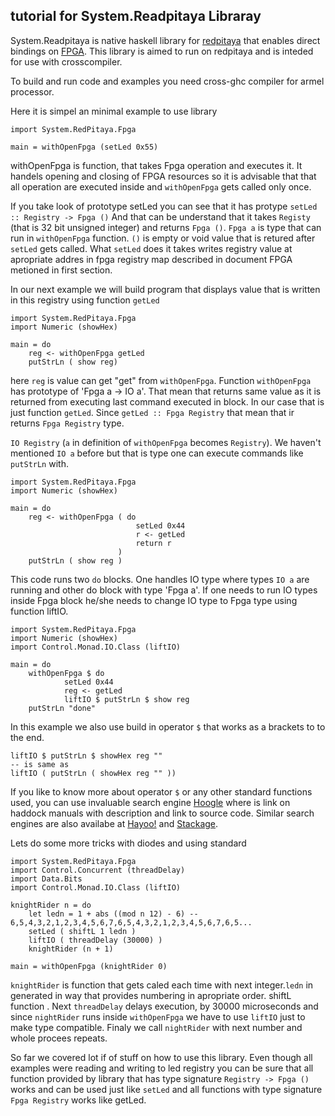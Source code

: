 tutorial for System.Readpitaya Libraray
---------------------------------------

System.Readpitaya is native haskell library for
[redpitaya](http://redpitaya.com/) that enables direct bindings on
[FPGA](https://github.com/RedPitaya/RedPitaya/blob/master/FPGA/release1/doc/RedPitaya_HDL_memory_map.odt?raw=true).
This library is aimed to run on redpitaya and is inteded for use with
crosscompiler.

To build and run code and examples you need cross-ghc compiler for armel
processor.

Here it is simpel an minimal example to use library

    import System.RedPitaya.Fpga

    main = withOpenFpga (setLed 0x55) 

withOpenFpga is function, that takes Fpga operation and executes it. It
handels opening and closing of FPGA resources so it is advisable that
that all operation are executed inside and `withOpenFpga` gets called
only once.

If you take look of prototype setLed you can see that it has protype
`setLed :: Registry -> Fpga ()` And that can be understand that it takes
`Registy` (that is 32 bit unsigned integer) and returns `Fpga ()`.
`Fpga a` is type that can run in `withOpenFpga` function. `()` is empty
or void value that is retured after `setLed` gets called. What `setLed`
does it takes writes registry value at apropriate addres in fpga
registry map described in document FPGA metioned in first section.

In our next example we will build program that displays value that is
written in this registry using function `getLed`

``` {.haskell}
import System.RedPitaya.Fpga
import Numeric (showHex)

main = do
    reg <- withOpenFpga getLed
    putStrLn ( show reg)
```

here `reg` is value can get "get" from `withOpenFpga`. Function
`withOpenFpga` has prototype of 'Fpga a -\> IO a'. That mean that
returns same value as it is returned from executing last command
executed in block. In our case that is just function `getLed`. Since
`getLed :: Fpga Registry` that mean that ir returns `Fpga Registry`
type.

`IO Registry` (`a` in definition of `withOpenFpga` becomes `Registry`).
We haven't mentioned `IO a` before but that is type one can execute
commands like `putStrLn` with.

``` {.haskell}
import System.RedPitaya.Fpga
import Numeric (showHex)

main = do
    reg <- withOpenFpga ( do
                            setLed 0x44
                            r <- getLed
                            return r
                        )
    putStrLn ( show reg )
```

This code runs two `do` blocks. One handles IO type where types `IO a`
are running and other do block with type 'Fpga a'. If one needs to run
IO types inside Fpga block he/she needs to change IO type to Fpga type
using function liftIO.

``` {.haskell}
import System.RedPitaya.Fpga
import Numeric (showHex)
import Control.Monad.IO.Class (liftIO)

main = do
    withOpenFpga $ do
            setLed 0x44
            reg <- getLed 
            liftIO $ putStrLn $ show reg
    putStrLn "done"
```

In this example we also use build in operator `$` that works as a
brackets to to the end.

``` {.haskell}
liftIO $ putStrLn $ showHex reg "" 
-- is same as
liftIO ( putStrLn ( showHex reg "" ))
```

If you like to know more about operator `$` or any other standard
functions used, you can use invaluable search engine
[Hoogle](https://www.haskell.org/hoogle/?hoogle=%24) where is link on
haddock manuals with description and link to source code. Similar search
engines are also availabe at [Hayoo!](http://hayoo.fh-wedel.de/) and
[Stackage](https://www.stackage.org/).

Lets do some more tricks with diodes and using standard

``` {.haskell}
import System.RedPitaya.Fpga
import Control.Concurrent (threadDelay)
import Data.Bits
import Control.Monad.IO.Class (liftIO)

knightRider n = do
    let ledn = 1 + abs ((mod n 12) - 6) -- 6,5,4,3,2,1,2,3,4,5,6,7,6,5,4,3,2,1,2,3,4,5,6,7,6,5...
    setLed ( shiftL 1 ledn )
    liftIO ( threadDelay (30000) )
    knightRider (n + 1)

main = withOpenFpga (knightRider 0)
```

`knightRider` is function that gets caled each time with next
integer.`ledn` in generated in way that provides numbering in apropriate
order. shiftL function . Next `threadDelay` delays execution, by 30000
microseconds and since `nightRider` runs inside `withOpenFpga` we have
to use `liftIO` just to make type compatible. Finaly we call
`nightRider` with next number and whole procees repeats.

So far we covered lot if of stuff on how to use this library. Even
though all examples were reading and writing to led registry you can be
sure that all function provided by library that has type signature
`Registry -> Fpga ()` works and can be used just like `setLed` and
all functions with type signature `Fpga Registry`  works like getLed.




